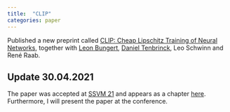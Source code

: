 ```yaml
---
title:  "CLIP"
categories: paper
---
```


Published a new preprint called [CLIP: Cheap Lipschitz Training of Neural Networks](https://arxiv.org/abs/2103.12531), together with [Leon Bungert](https://sites.google.com/view/leon-bungert/news), [Daniel Tenbrinck](https://www.math.fau.de/angewandte-mathematik-1/mitarbeiter/dr-daniel-tenbrinck/), Leo Schwinn
and René Raab.

## Update 30.04.2021

The paper was accepted at [SSVM 21](https://ssvm2021.sciencesconf.org/) and appears as a chapter [here](https://link.springer.com/chapter/10.1007%2F978-3-030-75549-2_25). Furthermore, I will present the paper at the conference.
